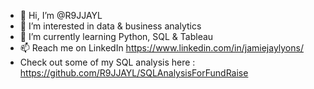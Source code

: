 - 👋 Hi, I’m @R9JJAYL
- 👀 I’m interested in data & business analytics
- 🌱 I’m currently learning Python, SQL & Tableau
- 📫 Reach me on LinkedIn https://www.linkedin.com/in/jamiejaylyons/
- Check out some of my SQL analysis here : https://github.com/R9JJAYL/SQLAnalysisForFundRaise

<!---
R9JJAYL/R9JJAYL is a ✨ special ✨ repository because its `README.md` (this file) appears on your GitHub profile.
You can click the Preview link to take a look at your changes.
--->
